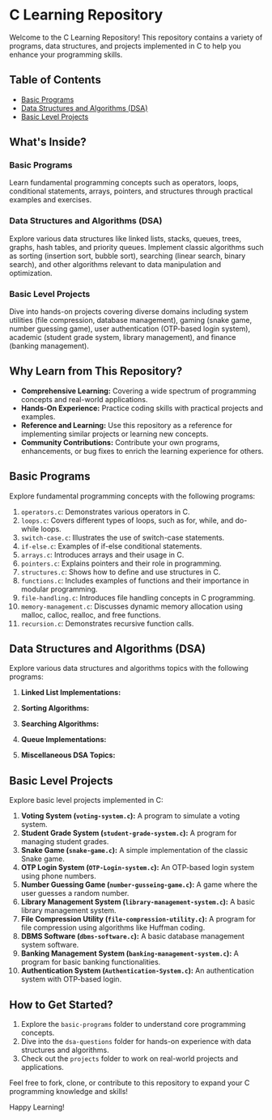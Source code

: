 # C Learning Repository

Welcome to the C Learning Repository! This repository contains a variety of programs, data structures, and projects implemented in C to help you enhance your programming skills.

## Table of Contents

- [Basic Programs](#basic-programs)
- [Data Structures and Algorithms (DSA)](#data-structures-and-algorithms-dsa)
- [Basic Level Projects](#basic-level-projects)

## What's Inside?

### Basic Programs

Learn fundamental programming concepts such as operators, loops, conditional statements, arrays, pointers, and structures through practical examples and exercises.

### Data Structures and Algorithms (DSA)

Explore various data structures like linked lists, stacks, queues, trees, graphs, hash tables, and priority queues.
Implement classic algorithms such as sorting (insertion sort, bubble sort), searching (linear search, binary search), and other algorithms relevant to data manipulation and optimization.

### Basic Level Projects

Dive into hands-on projects covering diverse domains including system utilities (file compression, database management), gaming (snake game, number guessing game), user authentication (OTP-based login system), academic (student grade system, library management), and finance (banking management).

## Why Learn from This Repository?

- **Comprehensive Learning:** Covering a wide spectrum of programming concepts and real-world applications.
- **Hands-On Experience:** Practice coding skills with practical projects and examples.
- **Reference and Learning:** Use this repository as a reference for implementing similar projects or learning new concepts.
- **Community Contributions:** Contribute your own programs, enhancements, or bug fixes to enrich the learning experience for others.



## Basic Programs

Explore fundamental programming concepts with the following programs:

1. `operators.c`: Demonstrates various operators in C.
2. `loops.c`: Covers different types of loops, such as for, while, and do-while loops.
3. `switch-case.c`: Illustrates the use of switch-case statements.
4. `if-else.c`: Examples of if-else conditional statements.
5. `arrays.c`: Introduces arrays and their usage in C.
6. `pointers.c`: Explains pointers and their role in programming.
7. `structures.c`: Shows how to define and use structures in C.
8. `functions.c`: Includes examples of functions and their importance in modular programming.
9. `file-handling.c`: Introduces file handling concepts in C programming.
10. `memory-management.c`: Discusses dynamic memory allocation using malloc, calloc, realloc, and free functions.
11. `recursion.c`: Demonstrates recursive function calls.

## Data Structures and Algorithms (DSA)

Explore various data structures and algorithms topics with the following programs:

1. **Linked List Implementations:**

2. **Sorting Algorithms:**
  
3. **Searching Algorithms:**
  
4. **Queue Implementations:**
  

5. **Miscellaneous DSA Topics:**
   

## Basic Level Projects

Explore basic level projects implemented in C:
1. **Voting System (`voting-system.c`):** A program to simulate a voting system.
2. **Student Grade System (`student-grade-system.c`):** A program for managing student grades.
3. **Snake Game (`snake-game.c`):** A simple implementation of the classic Snake game.
4. **OTP Login System (`OTP-Login-system.c`):** An OTP-based login system using phone numbers.
5. **Number Guessing Game (`number-gusseing-game.c`):** A game where the user guesses a random number.
6. **Library Management System (`library-management-system.c`):** A basic library management system.
7. **File Compression Utility (`file-compression-utility.c`):** A program for file compression using algorithms like Huffman coding.
8. **DBMS Software (`dbms-software.c`):** A basic database management system software.
9. **Banking Management System (`banking-management-system.c`):** A program for basic banking functionalities.
10. **Authentication System (`Authentication-System.c`):** An authentication system with OTP-based login.

## How to Get Started?

1. Explore the `basic-programs` folder to understand core programming concepts.
2. Dive into the `dsa-questions` folder for hands-on experience with data structures and algorithms.
3. Check out the `projects` folder to work on real-world projects and applications.

Feel free to fork, clone, or contribute to this repository to expand your C programming knowledge and skills!

Happy Learning!
